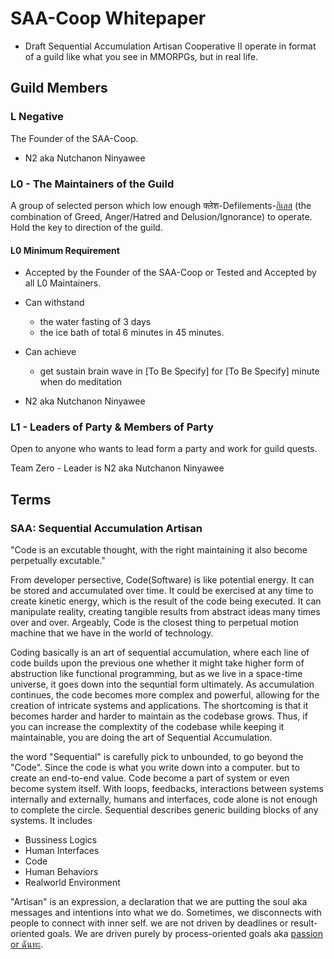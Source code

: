 # SAA-Coop Whitepaper
- Draft
Sequential Accumulation Artisan Cooperative II
operate in format of a guild like what you see in MMORPGs, but in real life.

## Guild Members
### L Negative
The Founder of the SAA-Coop.

- N2 aka Nutchanon Ninyawee

### L0 - The Maintainers of the Guild
A group of selected person which low enough क्लेश-Defilements-[กิเลส](https://th.wikipedia.org/wiki/%E0%B8%81%E0%B8%B4%E0%B9%80%E0%B8%A5%E0%B8%AA)
(the combination of Greed, Anger/Hatred and Delusion/Ignorance) to operate. Hold the key to direction of the guild.

#### L0 Minimum Requirement
- Accepted by the Founder of the SAA-Coop or Tested and Accepted by all L0 Maintainers.
- Can withstand 
    - the water fasting of 3 days
    - the ice bath of total 6 minutes in 45 minutes.
- Can achieve
    - get sustain brain wave in [To Be Specify] for [To Be Specify] minute when do meditation 


- N2 aka Nutchanon Ninyawee

### L1 - Leaders of Party & Members of Party
Open to anyone who wants to lead form a party and work for guild quests.

Team Zero - Leader is N2 aka Nutchanon Ninyawee


## Terms
### **SAA**: Sequential Accumulation Artisan
"Code is an excutable thought, with the right maintaining it also become perpetually excutable."

From developer persective,
Code(Software) is like potential energy. It can be stored and accumulated over time. It could be exercised at any time to create kinetic energy, which is the result of the code being executed. It can manipulate reality, creating tangible results from abstract ideas many times over and over. Argeably, Code is the closest thing to perpetual motion machine that we have in the world of technology.

Coding basically is an art of sequential accumulation, where each line of code builds upon the previous one whether it might take higher form of abstruction like functional programming, but as we live in a space-time universe, it goes down into the sequntial form ultimately. As accumulation continues, the code becomes more complex and powerful, allowing for the creation of intricate systems and applications. The shortcoming is that it becomes harder and harder to maintain as the codebase grows. Thus, if you can increase the complextity of the codebase while keeping it maintainable, you are doing the art of Sequential Accumulation.

the word "Sequential" is carefully pick to unbounded, to go beyond the "Code". Since the code is what you write down into a computer. but to create an end-to-end value. Code become a part of system or even become system itself. With loops, feedbacks, interactions between systems internally and externally, humans and interfaces, code alone is not enough to complete the circle.
Sequential describes generic building blocks of any systems. It includes
- Bussiness Logics
- Human Interfaces
- Code
- Human Behaviors
- Realworld Environment

"Artisan" is an expression, a declaration that we are putting the soul aka messages and intentions into what we do. Sometimes, we disconnects with people to connect with inner self. we are not driven by deadlines or result-oriented goals. We are driven purely by process-oriented goals aka [passion or ฉันทะ](https://th.wikipedia.org/wiki/%E0%B8%AD%E0%B8%B4%E0%B8%97%E0%B8%98%E0%B8%B4%E0%B8%9A%E0%B8%B2%E0%B8%97_4).

